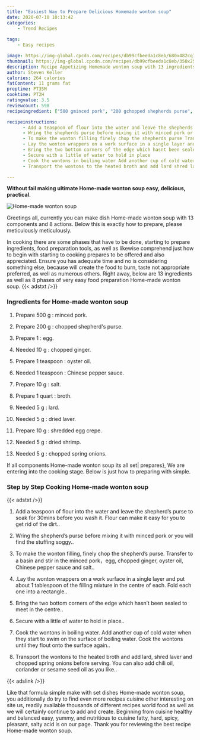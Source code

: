 ```yaml
---
title: "Easiest Way to Prepare Delicious Homemade wonton soup"
date: 2020-07-10 10:13:42
categories:
    - Trend Recipes
    
tags:
    - Easy recipes

image: https://img-global.cpcdn.com/recipes/db99cfbeeda1c8eb/680x482cq70/home-made-wonton-soup-recipe-main-photo.jpg
thumbnail: https://img-global.cpcdn.com/recipes/db99cfbeeda1c8eb/350x250cq70/home-made-wonton-soup-recipe-main-photo.jpg
description: Recipe Appetizing Homemade wonton soup with 13 ingredients and 8 stages of easy cooking.
author: Steven Keller
calories: 264 calories
fatContent: 11 grams fat
preptime: PT35M
cooktime: PT2H
ratingvalue: 3.5
reviewcount: 598
recipeingredient: ["500 gminced pork", "200 gchopped shepherds purse", "1egg", "10 gchopped ginger", "1 teaspoonoyster oil", "1 teaspoonChinese pepper sauce", "10 gsalt", "1 quartbroth", "5 glard", "5 gdried laver", "10 gshredded egg crepe", "5 gdried shrimp", "5 gchopped spring onions"]

recipeinstructions: 
      - Add a teaspoon of flour into the water and leave the shepherds purse to soak for 30mins before you wash it Flour can make it easy for you to get rid of the dirt 
      - Wring the shepherds purse before mixing it with minced pork or you will find the stuffing soggy 
      - To make the wonton filling finely chop the shepherds purse Transfer to a basin and stir in the minced porkegg chopped ginger oyster oil Chinese pepper sauce and salt 
      - Lay the wonton wrappers on a work surface in a single layer and put about 1 tablespoon of the filling mixture in the centre of each Fold each one into a rectangle 
      - Bring the two bottom corners of the edge which hasnt been sealed to meet in the centre 
      - Secure with a little of water to hold in place 
      - Cook the wontons in boiling water Add another cup of cold water when they start to swim on the surface of boiling water Cook the wontons until they flout onto the surface again 
      - Transport the wontons to the heated broth and add lard shred laver and chopped spring onions before serving You can also add chili oil coriander or sesame seed oil as you like

---
```




**Without fail making ultimate Home-made wonton soup easy, delicious, practical**. 


![Home-made wonton soup](https://img-global.cpcdn.com/recipes/db99cfbeeda1c8eb/680x482cq70/home-made-wonton-soup-recipe-main-photo.jpg "Home-made wonton soup")




Greetings all, currently you can make dish Home-made wonton soup with 13 components and 8 actions. Below this is exactly how to prepare, please meticulously meticulously.

In cooking there are some phases that have to be done, starting to prepare ingredients, food preparation tools, as well as likewise comprehend just how to begin with starting to cooking prepares to be offered and also appreciated. Ensure you has adequate time and no is considering something else, because will create the food to burn, taste not appropriate preferred, as well as numerous others. Right away, below are 13 ingredients as well as 8 phases of very easy food preparation Home-made wonton soup.
{{< adstxt />}}

### Ingredients for Home-made wonton soup


1. Prepare 500 g : minced pork.

1. Prepare 200 g : chopped shepherd&#39;s purse.

1. Prepare 1 : egg.

1. Needed 10 g : chopped ginger.

1. Prepare 1 teaspoon : oyster oil.

1. Needed 1 teaspoon : Chinese pepper sauce.

1. Prepare 10 g : salt.

1. Prepare 1 quart : broth.

1. Needed 5 g : lard.

1. Needed 5 g : dried laver.

1. Prepare 10 g : shredded egg crepe.

1. Needed 5 g : dried shrimp.

1. Needed 5 g : chopped spring onions.



If all components Home-made wonton soup its all set| prepares}, We are entering into the cooking stage. Below is just how to preparing with simple.

### Step by Step Cooking Home-made wonton soup

{{< adstxt />}}


1. Add a teaspoon of flour into the water and leave the shepherd’s purse to soak for 30mins before you wash it. Flour can make it easy for you to get rid of the dirt..



1. Wring the shepherd’s purse before mixing it with minced pork or you will find the stuffing soggy..



1. To make the wonton filling, finely chop the shepherd’s purse. Transfer to a basin and stir in the minced pork，egg, chopped ginger, oyster oil, Chinese pepper sauce and salt..



1. .Lay the wonton wrappers on a work surface in a single layer and put about 1 tablespoon of the filling mixture in the centre of each. Fold each one into a rectangle..



1. Bring the two bottom corners of the edge which hasn’t been sealed to meet in the centre..



1. Secure with a little of water to hold in place..



1. Cook the wontons in boiling water. Add another cup of cold water when they start to swim on the surface of boiling water. Cook the wontons until they flout onto the surface again..



1. Transport the wontons to the heated broth and add lard, shred laver and chopped spring onions before serving. You can also add chili oil, coriander or sesame seed oil as you like..





{{< adslink />}}

Like that formula simple make with set dishes Home-made wonton soup, you additionally do try to find even more recipes cuisine other interesting on site us, readily available thousands of different recipes world food as well as we will certainly continue to add and create. Beginning from cuisine healthy and balanced easy, yummy, and nutritious to cuisine fatty, hard, spicy, pleasant, salty acid is on our page. Thank you for reviewing the best recipe Home-made wonton soup.
